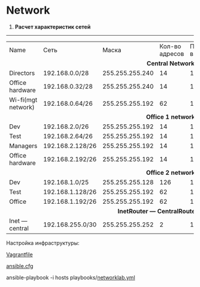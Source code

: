 # Network

1) <b>Расчет характеристик сетей</b>
___
<table>
  <tr><td>Name</td><td>Сеть</td><td>Маска</td><td>Кол-во адресов</td><td>Первый адрес в сети</td><td>Последний адрес в сети</td><td>Broadcast — адрес</td></tr>
  <tr><td colspan="7" align="center"><b>Central Network</b></td></tr>
    <tr><td>Directors</td><td>192.168.0.0/28</td><td>255.255.255.240</td><td>14</td><td>192.168.0.1</td><td>192.168.0.14</td><td>192.168.0.15</td></tr>
    <tr><td>Office hardware</td><td>192.168.0.32/28</td><td>255.255.255.240</td><td>14</td><td>192.168.0.33</td><td>192.168.0.46</td><td>192.168.0.47</td></tr>
    <tr><td>Wi-fi(mgt network)</td><td>192.168.0.64/26</td><td>255.255.255.192</td><td>62</td><td>192.168.0.65</td><td>192.168.0.126</td><td>192.168.0.127</td></tr>
  <tr><td colspan="7" align="center"><b>Office 1 network</b></td></tr>
    <tr><td>Dev</td><td>192.168.2.0/26</td><td>255.255.255.192</td><td>14</td><td>192.168.2.1</td><td>192.168.2.62</td><td>192.168.2.63</td></tr>
    <tr><td>Test</td><td>192.168.2.64/26</td><td>255.255.255.192</td><td>14</td><td>192.168.2.65</td><td>192.168.2.126</td><td>192.168.2.127</td></tr>
    <tr><td>Managers</td><td>192.168.2.128/26</td><td>255.255.255.192</td><td>14</td><td>192.168.2.129</td><td>192.168.2.190</td><td>192.168.2.191</td></tr>
    <tr><td>Office hardware</td><td>192.168.2.192/26</td><td>255.255.255.192</td><td>14</td><td>192.168.2.193</td><td>192.168.2.254</td><td>192.168.2.255</td></tr>
  <tr><td colspan="7" align="center"><b>Office 2 network</b></td></tr>
    <tr><td>Dev</td><td>192.168.1.0/25</td><td>255.255.255.128</td><td>126</td><td>192.168.1.1</td><td>192.168.1.126</td><td>192.168.1.127</td></tr>
    <tr><td>Test</td><td>192.168.1.128/26</td><td>255.255.255.192</td><td>62</td><td>192.168.1.129</td><td>192.168.1.190</td><td>192.168.1.191</td></tr>
    <tr><td>Office</td><td>192.168.1.192/26</td><td>255.255.255.192</td><td>62</td><td>192.168.1.193</td><td>192.168.1.254</td><td>192.168.1.255</td></tr>
  <tr><td colspan="7" align="center"><b>InetRouter — CentralRouter network</b></td></tr>
    <tr><td>Inet — central</td><td>192.168.255.0/30</td><td>255.255.255.252</td><td>2</td><td>192.168.255.1</td><td>192.168.255.2</td><td>192.168.255.3</td></tr>
</table>

Настройка инфраструктуры:

<a href="https://github.com/Arkady1996/network/blob/main/Vagrantfile">Vagrantfile</a>

<a href="https://github.com/Arkady1996/network/blob/main/ansible.cfg">ansible.cfg</a>

ansible-playbook -i hosts playbooks/<a href="https://github.com/Arkady1996/network/blob/main/playbooks/networklab.yml">networklab.yml</a>
